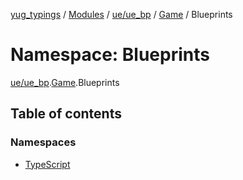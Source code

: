 [yug_typings](../README.md) / [Modules](../modules.md) / [ue/ue\_bp](ue_ue_bp.md) / [Game](ue_ue_bp.Game.md) / Blueprints

# Namespace: Blueprints

[ue/ue_bp](ue_ue_bp.md).[Game](ue_ue_bp.Game.md).Blueprints

## Table of contents

### Namespaces

- [TypeScript](ue_ue_bp.Game.Blueprints.TypeScript.md)
